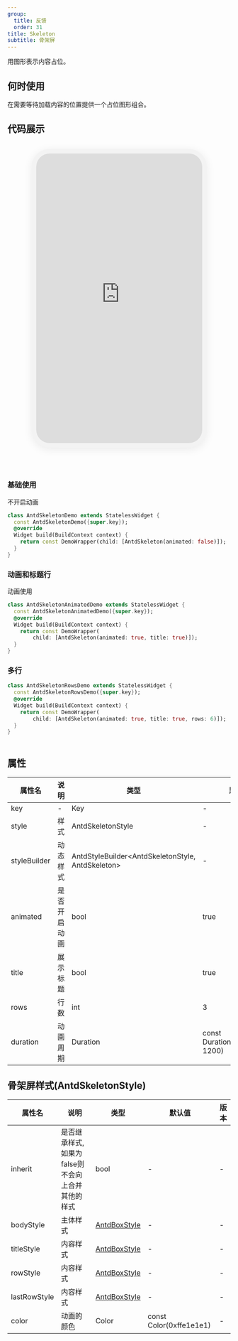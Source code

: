 ```yaml
---
group:
  title: 反馈
  order: 31
title: Skeleton
subtitle: 骨架屏
---
```

用图形表示内容占位。
## 何时使用
在需要等待加载内容的位置提供一个占位图形组合。

## 代码展示

<div class='preview-container'>
<div class='phone-preview'>
<iframe src='https://opensourcenocode.github.io/antd-flutter?target=AntdSkeleton'></iframe>
</div>
<div style='flex: 1;'>

### 基础使用

不开启动画

```dart
class AntdSkeletonDemo extends StatelessWidget {
  const AntdSkeletonDemo({super.key});
  @override
  Widget build(BuildContext context) {
    return const DemoWrapper(child: [AntdSkeleton(animated: false)]);
  }
}

```

### 动画和标题行

动画使用

```dart
class AntdSkeletonAnimatedDemo extends StatelessWidget {
  const AntdSkeletonAnimatedDemo({super.key});
  @override
  Widget build(BuildContext context) {
    return const DemoWrapper(
        child: [AntdSkeleton(animated: true, title: true)]);
  }
}

```

### 多行


```dart
class AntdSkeletonRowsDemo extends StatelessWidget {
  const AntdSkeletonRowsDemo({super.key});
  @override
  Widget build(BuildContext context) {
    return const DemoWrapper(
        child: [AntdSkeleton(animated: true, title: true, rows: 6)]);
  }
}

```

</div>
</div>

  <style>
.preview-container {
  display: flex;
  gap: 24px;
  margin: 32px 0;
  align-items: start;
}

.phone-preview {
  min-width: 375px;
  max-width: 375px;
  border: 10px solid #f3f3f3;
  border-radius: 40px;
  background: #fff;
  box-shadow: 0 4px 20px rgba(0, 0, 0, 0.08);
  overflow: hidden;
  height: 652px;
  width: 393px;
  position: sticky;
  top: 80px;
}

.phone-preview iframe {
  width: 100%;
  height: 100%;
  border: none;
}

.code-block {
  max-height: 100%;
  margin: 16px 0;
  overflow-y: scroll;
}

.dumi-default-source-code {
  margin: 0 !important;
}

.markdown .dumi-default-source-code >pre.prism-code {
  padding: 12px !important;
  font-size: 12px !important;
}

@media (max-width: 960px) {
  .preview-container {
    flex-direction: column;
  }
  
  .phone-preview {
    width: 100%;
    max-width: 375px;
    margin: 0 auto 24px;
    position: static;
  }
}

/* Dart 代码高亮主题 - 基于 VS Code 暗色主题优化 */
.prism-code {
  display: block;
  overflow-x: auto;
  padding: 1em;
  border-radius: 6px;
  font-family: 'Fira Code', 'Consolas', 'Monaco', monospace;
  font-size: 14px;
  line-height: 1.5;
  color: #d4d4d4;
  background: #1e1e1e;
}

/* 基础元素 */
.prism-code .hljs-keyword { color: #569cd6; font-weight: bold; }          /* 关键字 */
.prism-code .hljs-built_in { color: #4ec9b0; }                           /* 内置类型 */
.prism-code .hljs-type { color: #4ec9b0; }                               /* 类型声明 */
.prism-code .hljs-literal { color: #569cd6; }                            /* 字面量 */
.prism-code .hljs-number { color: #b5cea8; }                             /* 数字 */
.prism-code .hljs-string { color: #ce9178; }                             /* 字符串 */
.prism-code .hljs-comment { color: #6a9955; font-style: italic; }        /* 注释 */
.prism-code .hljs-meta { color: #9b9b9b; }                               /* 元信息 */

/* Dart 特有元素 */
.prism-code .hljs-constant { color: #4fc1ff; }                           /* const/final */
.prism-code .hljs-function { color: #dcdcaa; }                           /* 函数名 */
.prism-code .hljs-title.class_ { color: #4ec9b0; text-decoration: underline; } /* 类名 */
.prism-code .hljs-params { color: #9cdcfe; }                             /* 参数 */
.prism-code .hljs-variable { color: #9cdcfe; }                           /* 变量 */
.prism-code .hljs-annotation { color: #d4d4d4; background: #3a3a3a; }    /* 注解 */
.prism-code .hljs-punctuation { color: #d4d4d4; }                        /* 标点符号 */

/* 特殊增强 */
.prism-code .hljs-constructor { color: #c586c0; }                        /* 构造函数 */
.prism-code .hljs-named-parameter { color: #9cdcfe; font-style: italic; }/* 命名参数 */
.prism-code .hljs-generic { color: #4ec9b0; opacity: 0.8; }              /* 泛型符号 */
.prism-code .hljs-typedef { color: #4ec9b0; text-decoration: underline; }/* typedef */

/* 行号样式 (可选) */
.prism-code .hljs-ln-numbers {
  color: #858585;
  text-align: right;
  padding-right: 12px;
}
</style>

## 属性
| 属性名 | 说明 | 类型 | 默认值 | 版本 |
| --- | --- | --- | --- | --- |
| key | - | Key | - | - |
| style | 样式 | AntdSkeletonStyle | - | - |
| styleBuilder | 动态样式 | AntdStyleBuilder&lt;AntdSkeletonStyle, AntdSkeleton&gt; | - | - |
| animated | 是否开启动画 | bool | true | - |
| title | 展示标题 | bool | true | - |
| rows | 行数 | int | 3 | - |
| duration | 动画周期 | Duration | const Duration(milliseconds: 1200) | - |


## 骨架屏样式(AntdSkeletonStyle) <a id='AntdSkeletonStyle'></a>

| 属性名 | 说明 | 类型 | 默认值 | 版本 |
| --- | --- | --- | --- | --- |
| inherit | 是否继承样式,如果为false则不会向上合并其他的样式 | bool | - | - |
| bodyStyle | 主体样式 | [AntdBoxStyle](../components/antd-box/#AntdBoxStyle) | - | - |
| titleStyle | 内容样式 | [AntdBoxStyle](../components/antd-box/#AntdBoxStyle) | - | - |
| rowStyle | 内容样式 | [AntdBoxStyle](../components/antd-box/#AntdBoxStyle) | - | - |
| lastRowStyle | 内容样式 | [AntdBoxStyle](../components/antd-box/#AntdBoxStyle) | - | - |
| color | 动画的颜色 | Color | const Color(0xffe1e1e1) | - |


